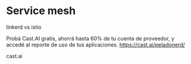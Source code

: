 # Service mesh

linkerd vs istio

Probá Cast.AI gratis, ahorrá hasta 60% de tu cuenta de proveedor, y accedé al reporte de uso de tus aplicaciones.
https://cast.ai/peladonerd/

cast.ai
